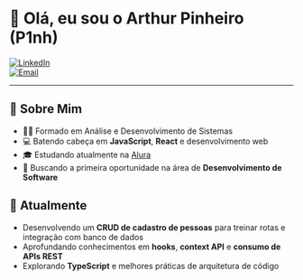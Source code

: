 <!--
  🚀 README de Perfil do GitHub de P1nh
  ✔️ Aparece na seção de destaque do seu perfil
-->

# 👋 Olá, eu sou o Arthur Pinheiro (P1nh)

[![LinkedIn](https://img.shields.io/badge/LinkedIn-Arthur%20Pinheiro-blue?logo=linkedin)](www.linkedin.com/in/arthur-pinheiro-da-silva-b438071b5)  
[![Email](https://img.shields.io/badge/✉️-arthurpinheirodasilva2@gmail.com-red)](mailto:arthurpinheirodasilva2@gmail.com)

---

## 🎯 Sobre Mim
- 🧑‍🎓 Formado em Análise e Desenvolvimento de Sistemas  
- 💻 Batendo cabeça em **JavaScript**, **React** e desenvolvimento web  
- 🎓 Estudando atualmente na [Alura](https://www.alura.com.br)  
- 🚀 Buscando a primeira oportunidade na área de **Desenvolvimento de Software**

## 🌱 Atualmente
- Desenvolvendo um **CRUD de cadastro de pessoas** para treinar rotas e integração com banco de dados  
- Aprofundando conhecimentos em **hooks**, **context API** e **consumo de APIs REST**  
- Explorando **TypeScript** e melhores práticas de arquitetura de código
